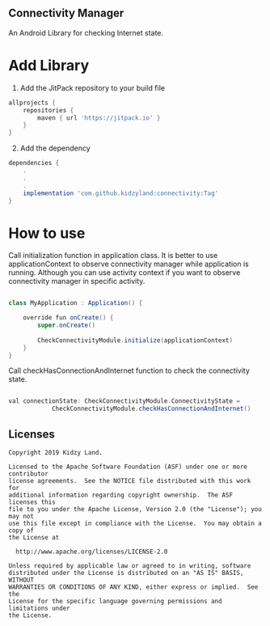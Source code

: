 ## Connectivity Manager

An Android Library for checking Internet state.


# Add Library

1. Add the JitPack repository to your build file
```groovy
allprojects {
    repositories {
        maven { url 'https://jitpack.io' }
    }
}
```

2. Add the dependency
```groovy
dependencies {
    .
    .
    .
    implementation 'com.github.kidzyland:connectivity:Tag'
}
```


# How to use 

Call initialization function in application class. It is better to use applicationContext to observe connectivity manager while application is running. 
Although you can use activity context if you want to observe connectivity manager in specific activity.
```groovy

class MyApplication : Application() {

    override fun onCreate() {
        super.onCreate()
      
        CheckConnectivityModule.initialize(applicationContext)
    }
}

```

Call checkHasConnectionAndInternet function to check the connectivity state.

```groovy

val connectionState: CheckConnectivityModule.ConnectivityState =
            CheckConnectivityModule.checkHasConnectionAndInternet()

```


## Licenses
```
Copyright 2019 Kidzy Land.

Licensed to the Apache Software Foundation (ASF) under one or more contributor
license agreements.  See the NOTICE file distributed with this work for
additional information regarding copyright ownership.  The ASF licenses this
file to you under the Apache License, Version 2.0 (the "License"); you may not
use this file except in compliance with the License.  You may obtain a copy of
the License at

  http://www.apache.org/licenses/LICENSE-2.0

Unless required by applicable law or agreed to in writing, software
distributed under the License is distributed on an "AS IS" BASIS, WITHOUT
WARRANTIES OR CONDITIONS OF ANY KIND, either express or implied.  See the
License for the specific language governing permissions and limitations under
the License.
```




